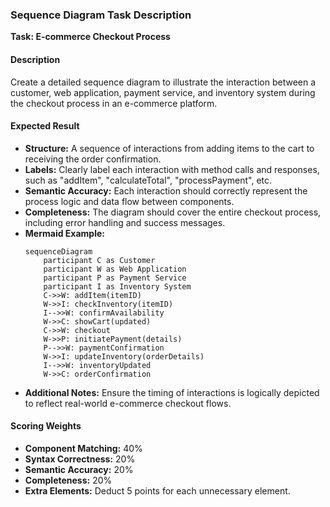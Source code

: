 ### Sequence Diagram Task Description
**Task: E-commerce Checkout Process**

#### Description
Create a detailed sequence diagram to illustrate the interaction between a customer, web application, payment service, and inventory system during the checkout process in an e-commerce platform.

#### Expected Result
* **Structure:** A sequence of interactions from adding items to the cart to receiving the order confirmation.
* **Labels:** Clearly label each interaction with method calls and responses, such as "addItem", "calculateTotal", "processPayment", etc.
* **Semantic Accuracy:** Each interaction should correctly represent the process logic and data flow between components.
* **Completeness:** The diagram should cover the entire checkout process, including error handling and success messages.
* **Mermaid Example:**
    ```mermaid
    sequenceDiagram
        participant C as Customer
        participant W as Web Application
        participant P as Payment Service
        participant I as Inventory System
        C->>W: addItem(itemID)
        W->>I: checkInventory(itemID)
        I-->>W: confirmAvailability
        W->>C: showCart(updated)
        C->>W: checkout
        W->>P: initiatePayment(details)
        P-->>W: paymentConfirmation
        W->>I: updateInventory(orderDetails)
        I-->>W: inventoryUpdated
        W->>C: orderConfirmation
    ```
* **Additional Notes:** Ensure the timing of interactions is logically depicted to reflect real-world e-commerce checkout flows.

#### Scoring Weights
* **Component Matching:** 40%
* **Syntax Correctness:** 20%
* **Semantic Accuracy:** 20%
* **Completeness:** 20%
* **Extra Elements:** Deduct 5 points for each unnecessary element.
